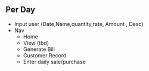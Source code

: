## Per Day

- Input user (Date,Name,quantity,rate, Amount , Desc)
- Nav
  - Home
  - View (tbd)
  - Generate Bill
  - Customer Record
  - Enter daily sale/purchase

